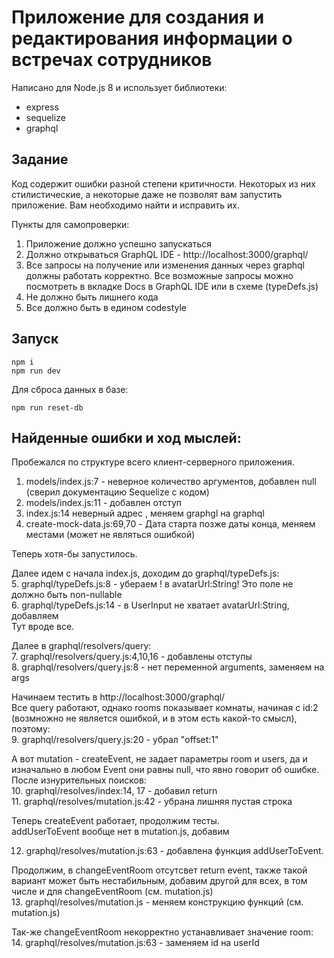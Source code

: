 # Приложение для создания и редактирования информации о встречах сотрудников

Написано для Node.js 8 и использует библиотеки:
* express
* sequelize
* graphql

## Задание
Код содержит ошибки разной степени критичности. Некоторых из них стилистические, а некоторые даже не позволят вам запустить приложение. Вам необходимо найти и исправить их.

Пункты для самопроверки:
1. Приложение должно успешно запускаться
2. Должно открываться GraphQL IDE - http://localhost:3000/graphql/
3. Все запросы на получение или изменения данных через graphql должны работать корректно. Все возможные запросы можно посмотреть в вкладке Docs в GraphQL IDE или в схеме (typeDefs.js)
4. Не должно быть лишнего кода
5. Все должно быть в едином codestyle

## Запуск
```
npm i
npm run dev
```

Для сброса данных в базе:
```
npm run reset-db
```


## Найденные ошибки и ход мыслей:

Пробежался по структуре всего клиент-серверного приложения.  
  
1. models/index.js:7 - неверное количество аргументов, добавлен null (сверил документацию Sequelize c кодом)  
2. models/index.js:11 - добавлен отступ  
3. index.js:14  неверный адрес , меняем graphgl на graphql  
4. create-mock-data.js:69,70 - Дата старта позже даты конца, меняем местами (может не являться ошибкой)  

Теперь хотя-бы запустилось.  

Далее идем с начала index.js, доходим до graphql/typeDefs.js:  
5. graphql/typeDefs.js:8 - убераем ! в avatarUrl:String! Это поле не должно быть non-nullable  
6. graphql/typeDefs.js:14 - в UserInput не хватает avatarUrl:String, добавляем  
Тут вроде все.  

Далее в graphql/resolvers/query:  
7. graphql/resolvers/query.js:4,10,16 - добавлены отступы  
8. graphql/resolvers/query.js:8 - нет переменной arguments, заменяем на args  

Начинаем тестить в http://localhost:3000/graphql/  
Все query работают, однако rooms показывает комнаты, начиная с id:2 (возмножно не является ошибкой, и в этом есть какой-то смысл), поэтому:  
9. graphql/resolvers/query.js:20 - убрал "offset:1"  

А вот  mutation - createEvent, не задает параметры room и users, да и изначально в любом Event они равны null, что явно говорит об ошибке. После изнурительных поисков:  
10.  graphql/resolves/index:14, 17 - добавил return  
11.  graphql/resolves/mutation.js:42 - убрана лишняя пустая строка  

Теперь createEvent работает, продолжим тесты.   
addUserToEvent вообще нет в mutation.js, добавим  

12. graphql/resolves/mutation.js:63 - добавлена функция addUserToEvent.  

Продолжим, в changeEventRoom отсутсвет return event, также такой вариант может быть нестабильным, добавим другой для всех, в том числе и для changeEventRoom (см. mutation.js)  
13. graphql/resolves/mutation.js - меняем конструкцию функций (см. mutation.js)  

Так-же changeEventRoom некорректно устанавливает значение room:  
14.  graphql/resolves/mutation.js:63 - заменяем id на userId  
